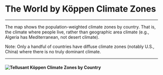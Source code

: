 # The World by Köppen Climate Zones

---
The map shows the population-weighted climate zones by country. That is, the climate where people live, rather than geographic area climate (e.g., Algeria has Mediterranean, not desert climate).  

Note: Only a handful of countries have diffuse climate zones (notably U.S., China) where there is no truly dominant climate.  

---
#### <img  src="assets/svg/tellusant_koeppen_climate_zones_country.svg" alt="Tellusant Köppen Climate Zones by Country">
